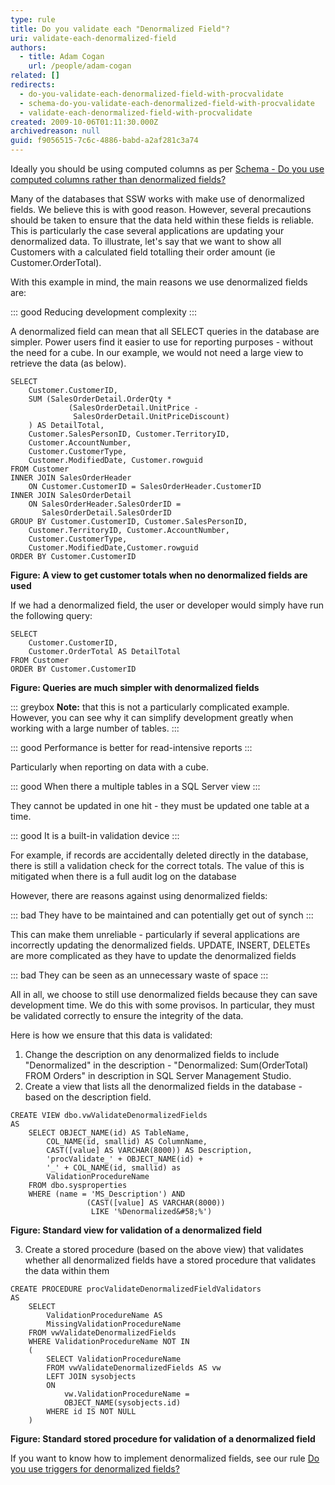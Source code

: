 ```yaml
---
type: rule
title: Do you validate each "Denormalized Field"?
uri: validate-each-denormalized-field
authors:
  - title: Adam Cogan
    url: /people/adam-cogan
related: []
redirects:
  - do-you-validate-each-denormalized-field-with-procvalidate
  - schema-do-you-validate-each-denormalized-field-with-procvalidate
  - validate-each-denormalized-field-with-procvalidate
created: 2009-10-06T01:11:30.000Z
archivedreason: null
guid: f9056515-7c6c-4886-babd-a2af281c3a74
---
```


Ideally you should be using computed columns as per [Schema - Do you use computed columns rather than denormalized fields?](/use-computed-columns-rather-than-denormalized-fields)

Many of the databases that SSW works with make use of denormalized fields. We believe this is with good reason. However, several precautions should be taken to ensure that the data held within these fields is reliable. This is particularly the case several applications are updating your denormalized data. To illustrate, let's say that we want to show all Customers with a calculated field totalling their order amount (ie Customer.OrderTotal).

With this example in mind, the main reasons we use denormalized fields are:

<!--endintro-->

::: good
Reducing development complexity
:::

A denormalized field can mean that all SELECT queries in the database are simpler. Power users find it easier to use for reporting purposes - without the need for a cube. In our example, we would not need a large view to retrieve the data (as below).

```
SELECT 
    Customer.CustomerID, 
    SUM (SalesOrderDetail.OrderQty * 
             (SalesOrderDetail.UnitPrice - 
              SalesOrderDetail.UnitPriceDiscount)
    ) AS DetailTotal, 
    Customer.SalesPersonID, Customer.TerritoryID,
    Customer.AccountNumber, 
    Customer.CustomerType, 
    Customer.ModifiedDate, Customer.rowguid
FROM Customer 
INNER JOIN SalesOrderHeader 
    ON Customer.CustomerID = SalesOrderHeader.CustomerID
INNER JOIN SalesOrderDetail 
    ON SalesOrderHeader.SalesOrderID = 
       SalesOrderDetail.SalesOrderID
GROUP BY Customer.CustomerID, Customer.SalesPersonID, 
    Customer.TerritoryID, Customer.AccountNumber,
    Customer.CustomerType, 
    Customer.ModifiedDate,Customer.rowguid 
ORDER BY Customer.CustomerID
```
**Figure: A view to get customer totals when no denormalized fields are used**

If we had a denormalized field, the user or developer would simply have run the following query: 

```
SELECT 
    Customer.CustomerID, 
    Customer.OrderTotal AS DetailTotal 
FROM Customer 
ORDER BY Customer.CustomerID
```
**Figure: Queries are much simpler with denormalized fields**

::: greybox
**Note:** that this is not a particularly complicated example. However, you can see why it can simplify development greatly when working with a large number of tables.
:::

::: good
Performance is better for read-intensive reports
:::

Particularly when reporting on data with a cube.

::: good
When there a multiple tables in a SQL Server view
:::

They cannot be updated in one hit - they must be updated one table at a time.

::: good
It is a built-in validation device
:::

For example, if records are accidentally deleted directly in the database, there is still a validation check for the correct totals. The value of this is mitigated when there is a full audit log on the database

However, there are reasons against using denormalized fields:

::: bad
They have to be maintained and can potentially get out of synch
:::

This can make them unreliable - particularly if several applications are incorrectly updating the denormalized fields. UPDATE, INSERT, DELETEs are more complicated as they have to update the denormalized fields

::: bad
They can be seen as an unnecessary waste of space
:::

All in all, we choose to still use denormalized fields because they can save development time. We do this with some provisos. In particular, they must be validated correctly to ensure the integrity of the data.

Here is how we ensure that this data is validated:

1. Change the description on any denormalized fields to include "Denormalized" in the description - "Denormalized: Sum(OrderTotal) FROM Orders" in description in SQL Server Management Studio.
2. Create a view that lists all the denormalized fields in the database - based on the description field. 

  ```
  CREATE VIEW dbo.vwValidateDenormalizedFields
  AS
      SELECT OBJECT_NAME(id) AS TableName, 
          COL_NAME(id, smallid) AS ColumnName,
          CAST([value] AS VARCHAR(8000)) AS Description,
          'procValidate_' + OBJECT_NAME(id) + 
          '_' + COL_NAME(id, smallid) as
          ValidationProcedureName
      FROM dbo.sysproperties
      WHERE (name = 'MS_Description') AND 
                   (CAST([value] AS VARCHAR(8000))
                    LIKE '%Denormalized&#58;%')
  ```
  **Figure: Standard view for validation of a denormalized field**

3. Create a stored procedure (based on the above view) that validates whether all denormalized fields have a stored procedure that validates the data within them 

  ```
  CREATE PROCEDURE procValidateDenormalizedFieldValidators
  AS
      SELECT 
          ValidationProcedureName AS
          MissingValidationProcedureName 
      FROM vwValidateDenormalizedFields
      WHERE ValidationProcedureName NOT IN
      (
          SELECT ValidationProcedureName
          FROM vwValidateDenormalizedFields AS vw
          LEFT JOIN sysobjects 
          ON 
              vw.ValidationProcedureName = 
              OBJECT_NAME(sysobjects.id)
          WHERE id IS NOT NULL
      )
  ```
  **Figure: Standard stored procedure for validation of a denormalized field**

If you want to know how to implement denormalized fields, see our rule [Do you use triggers for denormalized fields?](/use-triggers-for-denormalized-fields)
